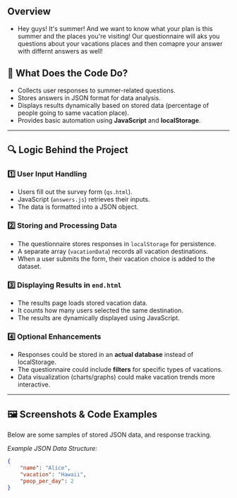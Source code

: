 ## Overview
- Hey guys! It's summer! And we want to know what your plan is this summer and the places you're visiting! Our questionnaire will aks you questions about your vacations places and then comapre your answer with differnt answers as well!
## 🎯 What Does the Code Do?
- Collects user responses to summer-related questions.
- Stores answers in JSON format for data analysis.
- Displays results dynamically based on stored data (percentage of people going to same vacation place).
- Provides basic automation using **JavaScript** and **localStorage**.

---

## 🔍 Logic Behind the Project
### **1️⃣ User Input Handling**
- Users fill out the survey form (`qs.html`).
- JavaScript (`answers.js`) retrieves their inputs.
- The data is formatted into a JSON object.

### **2️⃣ Storing and Processing Data**
- The questionnaire stores responses in `localStorage` for persistence.
- A separate array (`vacationData`) records all vacation destinations.
- When a user submits the form, their vacation choice is added to the dataset.

### **3️⃣ Displaying Results in `end.html`**
- The results page loads stored vacation data.
- It counts how many users selected the same destination.
- The results are dynamically displayed using JavaScript.

### **4️⃣ Optional Enhancements**
- Responses could be stored in an **actual database** instead of localStorage.
- The questionnaire could include **filters** for specific types of vacations.
- Data visualization (charts/graphs) could make vacation trends more interactive.

---

## 🖼️ Screenshots & Code Examples
Below are some samples of stored JSON data, and response tracking.

*Example JSON Data Structure:*
```json
{
    "name": "Alice",
    "vacation": "Hawaii",
    "poop_per_day": 2
}
